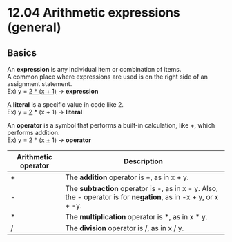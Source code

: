 # 12.04 Arithmetic expressions (general)

## Basics
An **expression** is any individual item or combination of items.   
A common place where expressions are used is on the right side of an assignment statement.   
Ex) y = <ins>2 * (x + 1)</ins> -> **expression**   

A **literal** is a specific value in code like 2.   
Ex) y = <ins>2</ins> * (x + 1) -> **literal**   

An **operator** is a symbol that performs a built-in calculation, like +, which performs addition.   
Ex) y = 2 * (x <ins>+</ins> 1) -> **operator** 

|Arithmetic operator|Description|
|------|----|
|+|	The **addition** operator is +, as in x + y.|
|-|The **subtraction** operator is -, as in x - y. Also, the - operator is for **negation**, as in -x + y, or x + -y.|
|*|The **multiplication** operator is *, as in x * y.|
|/|The **division** operator is /, as in x / y.|
